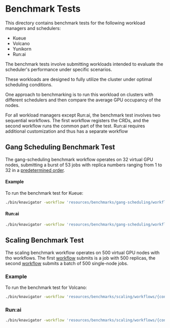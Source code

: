 # Benchmark Tests

This directory contains benchmark tests for the following workload managers and schedulers:

- Kueue
- Volcano
- Yunikorn
- Run:ai

The benchmark tests involve submitting workloads intended to evaluate the scheduler's performance under specific scenarios.

These workloads are designed to fully utilize the cluster under optimal scheduling conditions.

One approach to benchmarking is to run this workload on clusters with different schedulers and then compare the average GPU occupancy of the nodes.

For all workload managers except Run:ai, the benchmark test involves two sequential workflows. The first workflow registers the CRDs, and the second workflow runs the common part of the test.
Run:ai requires additional customization and thus has a separate workflow

## Gang Scheduling Benchmark Test

The gang-scheduling benchmark workflow operates on 32 virtual GPU nodes, submitting a burst of 53 jobs with replica numbers ranging from 1 to 32 in a [predetermined order](gang-scheduling/workflows/run-test.yaml).

#### Example

To run the benchmark test for Kueue:

```bash
./bin/knavigator -workflow 'resources/benchmarks/gang-scheduling/workflows/{config-nodes.yaml,config-kueue.yaml,run-test.yaml}'
```

#### Run:ai

```bash
./bin/knavigator -workflow 'resources/benchmarks/gang-scheduling/workflows/{config-nodes.yaml,runai-test.yaml}'
```

## Scaling Benchmark Test

The scaling benchmark workflow operates on 500 virtual GPU nodes with tho workflows. The first [workflow](scaling/workflows/run-test-multi.yaml) submits is a job with 500 replicas, the second [workflow](scaling/workflows/run-test-single.yaml) submits a batch of 500 single-node jobs.

### Example

To run the benchmark test for Volcano:

```bash
./bin/knavigator -workflow 'resources/benchmarks/scaling/workflows/{config-nodes.yaml,config-volcano.yaml,run-test-multi.yaml}'
```

### Run:ai

```bash
./bin/knavigator -workflow 'resources/benchmarks/scaling/workflows/{config-nodes.yaml,config-runai.yaml,runai-test-single.yaml}'
```
